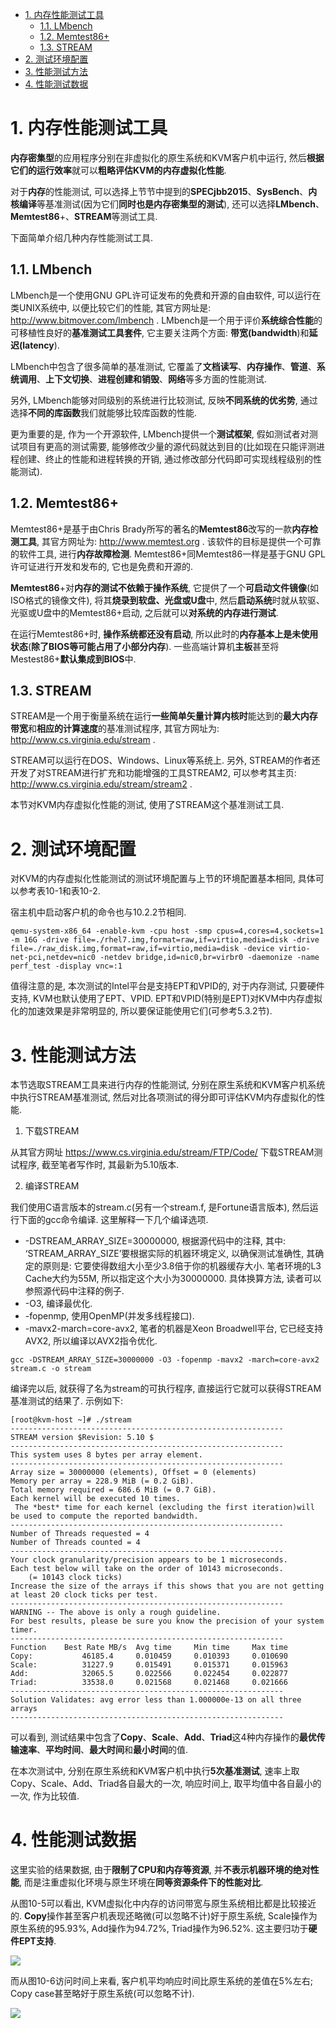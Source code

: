 
<!-- @import "[TOC]" {cmd="toc" depthFrom=1 depthTo=6 orderedList=false} -->

<!-- code_chunk_output -->

- [1. 内存性能测试工具](#1-内存性能测试工具)
  - [1.1. LMbench](#11-lmbench)
  - [1.2. Memtest86\+](#12-memtest86)
  - [1.3. STREAM](#13-stream)
- [2. 测试环境配置](#2-测试环境配置)
- [3. 性能测试方法](#3-性能测试方法)
- [4. 性能测试数据](#4-性能测试数据)

<!-- /code_chunk_output -->

# 1. 内存性能测试工具

**内存密集型**的应用程序分别在非虚拟化的原生系统和KVM客户机中运行, 然后**根据它们的运行效率**就可以**粗略评估KVM的内存虚拟化性能**.

对于**内存**的性能测试, 可以选择上节节中提到的**SPECjbb2015**、**SysBench**、**内核编译**等基准测试(因为它们**同时也是内存密集型的测试**), 还可以选择**LMbench**、**Memtest86**+、**STREAM**等测试工具.

下面简单介绍几种内存性能测试工具.

## 1.1. LMbench

LMbench是一个使用GNU GPL许可证发布的免费和开源的自由软件, 可以运行在类UNIX系统中, 以便比较它们的性能, 其官方网址是: http://www.bitmover.com/lmbench . LMbench是一个用于评价**系统综合性能**的可移植性良好的**基准测试工具套件**, 它主要关注两个方面: **带宽(bandwidth**)和**延迟(latency**).

LMbench中包含了很多简单的基准测试, 它覆盖了**文档读写**、**内存操作**、**管道**、**系统调用**、**上下文切换**、**进程创建和销毁**、**网络**等多方面的性能测试.

另外, LMbench能够对同级别的系统进行比较测试, 反映**不同系统的优劣势**, 通过选择**不同的库函数**我们就能够比较库函数的性能.

更为重要的是, 作为一个开源软件, LMbench提供一个**测试框架**, 假如测试者对测试项目有更高的测试需要, 能够修改少量的源代码就达到目的(比如现在只能评测进程创建、终止的性能和进程转换的开销, 通过修改部分代码即可实现线程级别的性能测试).

## 1.2. Memtest86\+

Memtest86\+是基于由Chris Brady所写的著名的**Memtest86**改写的一款**内存检测工具**, 其官方网址为: http://www.memtest.org . 该软件的目标是提供一个可靠的软件工具, 进行**内存故障检测**. Memtest86\+同Memtest86一样是基于GNU GPL许可证进行开发和发布的, 它也是免费和开源的.

**Memtest86**\+对**内存的测试不依赖于操作系统**, 它提供了一个**可启动文件镜像**(如ISO格式的镜像文件), 将其**烧录到软盘、光盘或U盘**中, 然后**启动系统**时就从软驱、光驱或U盘中的Memtest86\+启动, 之后就可以**对系统的内存进行测试**.

在运行Memtest86\+时, **操作系统都还没有启动**, 所以此时的**内存基本上是未使用状态**(**除了BIOS等可能占用了小部分内存**). 一些高端计算机**主板**甚至将Mestest86\+**默认集成到BIOS**中.

## 1.3. STREAM

STREAM是一个用于衡量系统在运行**一些简单矢量计算内核时**能达到的**最大内存带宽**和**相应的计算速度**的基准测试程序, 其官方网址为: http://www.cs.virginia.edu/stream .

STREAM可以运行在DOS、Windows、Linux等系统上. 另外, STREAM的作者还开发了对STREAM进行扩充和功能增强的工具STREAM2, 可以参考其主页: http://www.cs.virginia.edu/stream/stream2 .

本节对KVM内存虚拟化性能的测试, 使用了STREAM这个基准测试工具.

# 2. 测试环境配置

对KVM的内存虚拟化性能测试的测试环境配置与上节的环境配置基本相同, 具体可以参考表10\-1和表10\-2.

宿主机中启动客户机的命令也与10.2.2节相同.

```
qemu-system-x86_64 -enable-kvm -cpu host -smp cpus=4,cores=4,sockets=1 -m 16G -drive file=./rhel7.img,format=raw,if=virtio,media=disk -drive file=./raw_disk.img,format=raw,if=virtio,media=disk -device virtio-net-pci,netdev=nic0 -netdev bridge,id=nic0,br=virbr0 -daemonize -name perf_test -display vnc=:1
```

值得注意的是, 本次测试的Intel平台是支持EPT和VPID的, 对于内存测试, 只要硬件支持, KVM也默认使用了EPT、VPID. EPT和VPID(特别是EPT)对KVM中内存虚拟化的加速效果是非常明显的, 所以要保证能使用它们(可参考5.3.2节).

# 3. 性能测试方法

本节选取STREAM工具来进行内存的性能测试, 分别在原生系统和KVM客户机系统中执行STREAM基准测试, 然后对比各项测试的得分即可评估KVM内存虚拟化的性能.

1. 下载STREAM

从其官方网址 https://www.cs.virginia.edu/stream/FTP/Code/ 下载STREAM测试程序, 截至笔者写作时, 其最新为5.10版本.

2. 编译STREAM

我们使用C语言版本的stream.c(另有一个stream.f, 是Fortune语言版本), 然后运行下面的gcc命令编译. 这里解释一下几个编译选项.

- \-DSTREAM\_ARRAY\_SIZE=30000000, 根据源代码中的注释, 其中: ‘STREAM_ARRAY_SIZE’要根据实际的机器环境定义, 以确保测试准确性, 其确定的原则是: 它要使得数组大小至少3.8倍于你的机器缓存大小. 笔者环境的L3 Cache大约为55M, 所以指定这个大小为30000000. 具体换算方法, 读者可以参照源代码中注释的例子.
- \-O3, 编译最优化.
- \-fopenmp, 使用OpenMP(并发多线程接口).
- \-mavx2\-march=core\-avx2, 笔者的机器是Xeon Broadwell平台, 它已经支持AVX2, 所以编译以AVX2指令优化.

```
gcc -DSTREAM_ARRAY_SIZE=30000000 -O3 -fopenmp -mavx2 -march=core-avx2 stream.c -o stream
```

编译完以后, 就获得了名为stream的可执行程序, 直接运行它就可以获得STREAM基准测试的结果了. 示例如下:

```
[root@kvm-host ~]# ./stream
-------------------------------------------------------------
STREAM version $Revision: 5.10 $
-------------------------------------------------------------
This system uses 8 bytes per array element.
-------------------------------------------------------------
Array size = 30000000 (elements), Offset = 0 (elements)
Memory per array = 228.9 MiB (= 0.2 GiB).
Total memory required = 686.6 MiB (= 0.7 GiB).
Each kernel will be executed 10 times.
 The *best* time for each kernel (excluding the first iteration)will be used to compute the reported bandwidth.
-------------------------------------------------------------
Number of Threads requested = 4
Number of Threads counted = 4
-------------------------------------------------------------
Your clock granularity/precision appears to be 1 microseconds.
Each test below will take on the order of 10143 microseconds.
    (= 10143 clock ticks)
Increase the size of the arrays if this shows that you are not getting at least 20 clock ticks per test.
-------------------------------------------------------------
WARNING -- The above is only a rough guideline.
For best results, please be sure you know the precision of your system timer.
-------------------------------------------------------------
Function    Best Rate MB/s  Avg time     Min time     Max time
Copy:           46185.4     0.010459     0.010393     0.010690
Scale:          31227.9     0.015491     0.015371     0.015963
Add:            32065.5     0.022566     0.022454     0.022877
Triad:          33538.0     0.021568     0.021468     0.021666
-------------------------------------------------------------
Solution Validates: avg error less than 1.000000e-13 on all three arrays
-------------------------------------------------------------
```

可以看到, 测试结果中包含了**Copy**、**Scale**、**Add**、**Triad**这4种内存操作的**最优传输速率**、**平均时间**、**最大时间**和**最小时间**的值.

在本次测试中, 分别在原生系统和KVM客户机中执行**5次基准测试**, 速率上取Copy、Scale、Add、Triad各自最大的一次, 响应时间上, 取平均值中各自最小的一次, 作为比较值.

# 4. 性能测试数据

这里实验的结果数据, 由于**限制了CPU和内存等资源**, 并**不表示机器环境的绝对性能**, 而是注重虚拟化环境与原生环境在**同等资源条件下的性能对比**.

从图10\-5可以看出, KVM虚拟化中内存的访问带宽与原生系统相比都是比较接近的. **Copy**操作甚至客户机表现还略微(可以忽略不计)好于原生系统, Scale操作为原生系统的95.93%, Add操作为94.72%, Triad操作为96.52%. 这主要归功于**硬件EPT支持**.

![](./images/2019-05-11-21-33-33.png)

而从图10-6访问时间上来看, 客户机平均响应时间比原生系统的差值在5%左右; Copy case甚至略好于原生系统(可以忽略不计).

![](./images/2019-05-11-21-35-45.png)